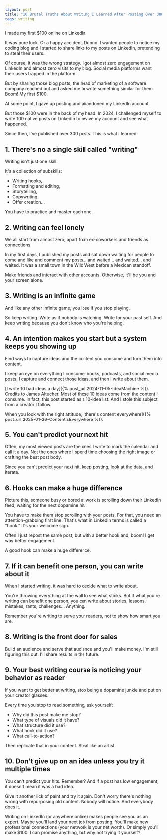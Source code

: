 ```yaml
---
layout: post
title: "10 Brutal Truths About Writing I Learned After Posting Over 300 Times on LinkedIn"
tags: writing
---
```


I made my first $100 online on LinkedIn.

It was pure luck. Or a happy accident. Dunno. I wanted people to notice my coding blog and I started to share links to my posts on LinkedIn, pretending to steal their users.

Of course, it was the wrong strategy. I got almost zero engagement on LinkedIn and almost zero visits to my blog. Social media platforms want their users trapped in the platform.

But by sharing those blog posts, the head of marketing of a software company reached out and asked me to write something similar for them. Boom! My first $100.

At some point, I gave up posting and abandoned my LinkedIn account.

But those $100 were in the back of my head. In 2024, I challenged myself to write 100 native posts on LinkedIn to revive my account and see what happened.

Since then, I've published over 300 posts. This is what I learned:

## 1. There's no a single skill called "writing"

Writing isn't just one skill.

It's a collection of subskills:
* Writing hooks,
* Formatting and editing,
* Storytelling,
* Copywriting,
* Offer creation...

You have to practice and master each one.

## 2. Writing can feel lonely

We all start from almost zero, apart from ex-coworkers and friends as connections.

In my first days, I published my posts and sat down waiting for people to come and like and comment my posts... and waited... and waited... and waited. It was a small town in the Wild West before a Mexican standoff.

Make friends and interact with other accounts. Otherwise, it'll be you and your screen alone.

## 3. Writing is an infinite game

And like any other infinite game, you lose if you stop playing.

So keep writing. Write as if nobody is watching. Write for your past self. And keep writing because you don't know who you're helping.

## 4. An intention makes you start but a system keeps you showing up

Find ways to capture ideas and the content you consume and turn them into content.

I keep an eye on everything I consume: books, podcasts, and social media posts. I capture and connect those ideas, and then I write about them.

[I write 10 bad ideas a day]({% post_url 2024-11-05-IdeaMachine %}). Credits to James Altucher. Most of those 10 ideas come from the content I consume. In fact, this post started as a 10-idea list. And I stole this subject from a creator I follow.

When you look with the right attitude, [there's content everywhere]({% post_url 2025-01-26-ContentIsEverywhere %}).

## 5. You can't predict your next hit

Often, my most viewed posts are the ones I write to mark the calendar and call it a day. Not the ones where I spend time choosing the right image or crafting the best post body.

Since you can't predict your next hit, keep posting, look at the data, and iterate.

## 6. Hooks can make a huge difference

Picture this, someone busy or bored at work is scrolling down their LinkedIn feed, waiting for the next dopamine hit.

You have to make them stop scrolling with your posts. For that, you need an attention-grabbing first line. That's what in LinkedIn terms is called a "hook." It's your welcome sign.

Often I just repost the same post, but with a better hook and, boom! I get way better engagement.

A good hook can make a huge difference.

## 7. If it can benefit one person, you can write about it

When I started writing, it was hard to decide what to write about.

You're throwing everything at the wall to see what sticks. But if what you're writing can benefit one person, you can write about stories, lessons, mistakes, rants, challenges... Anything.

Remember you're writing to serve your readers, not to show how smart you are.

## 8. Writing is the front door for sales

Build an audience and serve that audience and you'll make money. I'm still figuring this out. I'll share results in the future.

## 9. Your best writing course is noticing your behavior as reader

If you want to get better at writing, stop being a dopamine junkie and put on your creator glasses.

Every time you stop to read something, ask yourself:
* Why did this post make me stop?
* What type of visuals did it have?
* What structure did it use?
* What hook did it use?
* What call-to-action?

Then replicate that in your content. Steal like an artist.

## 10. Don't give up on an idea unless you try it multiple times

You can't predict your hits. Remember? And if a post has low engagement, it doesn't mean it was a bad idea.

Give it another lick of paint and try it again. Don't worry there's nothing wrong with repurposing old content. Nobody will notice. And everybody does it.

Writing on LinkedIn (or anywhere online) makes people see you as an expert. Maybe you'll land your next job from posting. You'll make new professional connections (your network is your net worth). Or simply you'll make $100. I can promise anything, but why not trying it yourself?
